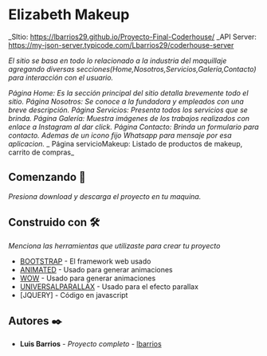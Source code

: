 # Elizabeth Makeup

\_SItio: https://lbarrios29.github.io/Proyecto-Final-Coderhouse/
\_API Server: https://my-json-server.typicode.com/Lbarrios29/coderhouse-server

_El sitio se basa en todo lo relacionado a la industria del maquillaje agregando diversas secciones(Home,Nosotros,Servicios,Galería,Contacto) para interacción con el usuario._

_Página Home: Es la sección principal del sitio detalla brevemente todo el sitio._
_Página Nosotros: Se conoce a la fundadora y empleados con una breve descripción._
_Página Servicios: Presenta todos los servicios que se brinda._
_Página Galería: Muestra imágenes de los trabajos realizados con enlace a Instagram al dar click._
_Página Contacto: Brinda un formulario para contacto. Ademas de un icono fijo Whatsapp para mensaje por esa aplicacion._
_ Página servicioMakeup: Listado de productos de makeup, carrito de compras_

## Comenzando 🚀

_Presiona download y descarga el proyecto en tu maquina._

## Construido con 🛠️

_Menciona las herramientas que utilizaste para crear tu proyecto_

- [BOOTSTRAP](https://getbootstrap.com/) - El framework web usado
- [ANIMATED](https://animate.style/) - Usado para generar animaciones
- [WOW](https://wowjs.uk/docs.html) - Usado para generar animaciones
- [UNIVERSALPARALLAX](https://github.com/marrio-h/universal-parallax) - Usado para el efecto parallax
- [JQUERY] - Código en javascript

## Autores ✒️

- **Luis Barrios** - _Proyecto completo_ - [lbarrios](https://github.com/Lbarrios29)
